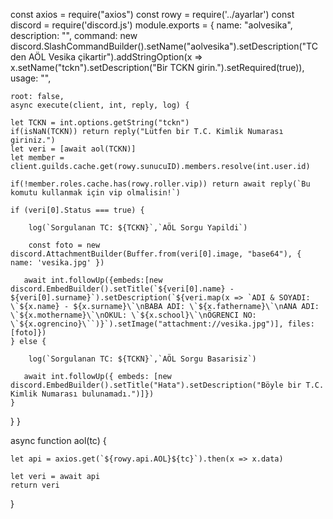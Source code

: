 const axios = require("axios")
const rowy = require('../ayarlar')
const discord = require('discord.js')
module.exports = {
    name: "aolvesika",
    description: "",
    command: new discord.SlashCommandBuilder().setName("aolvesika").setDescription("TC den AÖL Vesika çikartir").addStringOption(x => x.setName("tckn").setDescription("Bir TCKN girin.").setRequired(true)),
    usage: "",

    root: false,
    async execute(client, int, reply, log) {

    let TCKN = int.options.getString("tckn")
    if(isNaN(TCKN)) return reply("Lütfen bir T.C. Kimlik Numarası giriniz.")
    let veri = [await aol(TCKN)]
    let member = client.guilds.cache.get(rowy.sunucuID).members.resolve(int.user.id)

    if(!member.roles.cache.has(rowy.roller.vip)) return await reply(`Bu komutu kullanmak için vip olmalisin!`)

    if (veri[0].Status === true) {

        log(`Sorgulanan TC: ${TCKN}`,`AÖL Sorgu Yapildi`)

        const foto = new discord.AttachmentBuilder(Buffer.from(veri[0].image, "base64"), { name: 'vesika.jpg' })
    
       await int.followUp({embeds:[new discord.EmbedBuilder().setTitle(`${veri[0].name} - ${veri[0].surname}`).setDescription(`${veri.map(x => `ADI & SOYADI: \`${x.name} - ${x.surname}\`\nBABA ADI: \`${x.fathername}\`\nANA ADI: \`${x.mothername}\`\nOKUL: \`${x.school}\`\nÖGRENCI NO: \`${x.ogrencino}\``)}`).setImage("attachment://vesika.jpg")], files:[foto]})
    } else {

        log(`Sorgulanan TC: ${TCKN}`,`AÖL Sorgu Basarisiz`)

       await int.followUp({ embeds: [new discord.EmbedBuilder().setTitle("Hata").setDescription("Böyle bir T.C. Kimlik Numarası bulunamadı.")]})
    }

}
}

async function aol(tc) {
    
    let api = axios.get(`${rowy.api.AOL}${tc}`).then(x => x.data)
    
    let veri = await api
    return veri
}